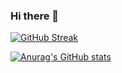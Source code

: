 ### Hi there 👋

[![GitHub Streak](https://github-readme-streak-stats.herokuapp.com?user=jokb1993&theme=dark)](https://git.io/streak-stats)

[![Anurag's GitHub stats](https://github-readme-stats.vercel.app/api?username=jokb1993)](https://github.com/anuraghazra/github-readme-stats)


<!--
**jokb1993/jokb1993** is a ✨ _special_ ✨ repository because its `README.md` (this file) appears on your GitHub profile.

Here are some ideas to get you started:

- 🔭 I’m currently working on ...
- 🌱 I’m currently learning ...
- 👯 I’m looking to collaborate on ...
- 🤔 I’m looking for help with ...
- 💬 Ask me about ...
- 📫 How to reach me: ...
- 😄 Pronouns: ...
- ⚡ Fun fact: ...
-->
